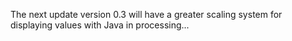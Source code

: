 The next update version 0.3 will have a greater scaling system for displaying values with Java in processing...
